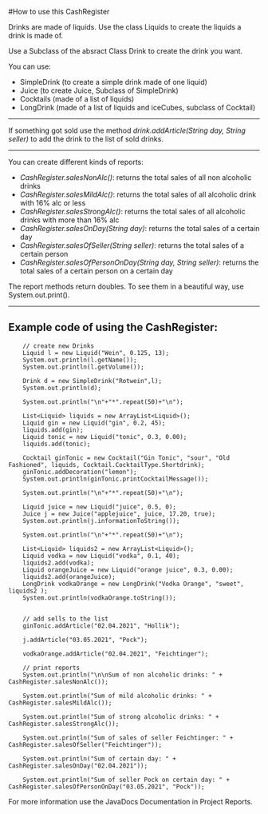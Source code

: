 #How to use this CashRegister

Drinks are made of liquids. Use the class Liquids to create the liquids a drink is made of.

Use a Subclass of the absract Class Drink to create the drink you want.

You can use:
- SimpleDrink (to create a simple drink made of one liquid)
- Juice (to create Juice, Subclass of SimpleDrink)
- Cocktails (made of a list of liquids)
- LongDrink (made of a list of liquids and iceCubes, subclass of Cocktail)
___
If something got sold use the method *drink.addArticle(String day, String seller)* to add 
the drink to the list of sold drinks.
___
You can create different kinds of  reports: 

- *CashRegister.salesNonAlc()*: returns the total sales of all non alcoholic drinks
- *CashRegister.salesMildAlc()*: returns the total sales of all alcoholic drink with 16% alc or less
- *CashRegister.salesStrongAlc()*: returns the total sales of all alcoholic drinks with more than 16% alc
- *CashRegister.salesOnDay(String day)*: returns the total sales of a certain day
- *CashRegister.salesOfSeller(String seller)*: returns the total sales of a certain person
- *CashRegister.salesOfPersonOnDay(String day, String seller)*: returns the total sales of a certain person on a certain day


The report methods return doubles. To see them in a beautiful way, use System.out.print().
___

## Example code of using the CashRegister:

        // create new Drinks
        Liquid l = new Liquid("Wein", 0.125, 13);
        System.out.println(l.getName());
        System.out.println(l.getVolume());

        Drink d = new SimpleDrink("Rotwein",l);
        System.out.println(d);

        System.out.println("\n"+"*".repeat(50)+"\n");

        List<Liquid> liquids = new ArrayList<Liquid>();
        Liquid gin = new Liquid("gin", 0.2, 45);
        liquids.add(gin);
        Liquid tonic = new Liquid("tonic", 0.3, 0.00);
        liquids.add(tonic);

        Cocktail ginTonic = new Cocktail("Gin Tonic", "sour", "Old Fashioned", liquids, Cocktail.CocktailType.Shortdrink);
        ginTonic.addDecoration("lemon");
        System.out.println(ginTonic.printCocktailMessage());

        System.out.println("\n"+"*".repeat(50)+"\n");

        Liquid juice = new Liquid("juice", 0.5, 0);
        Juice j = new Juice("applejuice", juice, 17.20, true);
        System.out.println(j.informationToString());

        System.out.println("\n"+"*".repeat(50)+"\n");

        List<Liquid> liquids2 = new ArrayList<Liquid>();
        Liquid vodka = new Liquid("vodka", 0.1, 40);
        liquids2.add(vodka);
        Liquid orangeJuice = new Liquid("orange juice", 0.3, 0.00);
        liquids2.add(orangeJuice);
        LongDrink vodkaOrange = new LongDrink("Vodka Orange", "sweet", liquids2 );
        System.out.println(vodkaOrange.toString());


        // add sells to the list
        ginTonic.addArticle("02.04.2021", "Hollik");

        j.addArticle("03.05.2021", "Pock");

        vodkaOrange.addArticle("02.04.2021", "Feichtinger");

        // print reports
        System.out.println("\n\nSum of non alcoholic drinks: " + CashRegister.salesNonAlc());

        System.out.println("Sum of mild alcoholic drinks: " + CashRegister.salesMildAlc());

        System.out.println("Sum of strong alcoholic drinks: " + CashRegister.salesStrongAlc());

        System.out.println("Sum of sales of seller Feichtinger: " + CashRegister.salesOfSeller("Feichtinger"));

        System.out.println("Sum of certain day: " + CashRegister.salesOnDay("02.04.2021"));

        System.out.println("Sum of seller Pock on certain day: " + CashRegister.salesOfPersonOnDay("03.05.2021", "Pock"));


For more information use the JavaDocs Documentation in Project Reports.